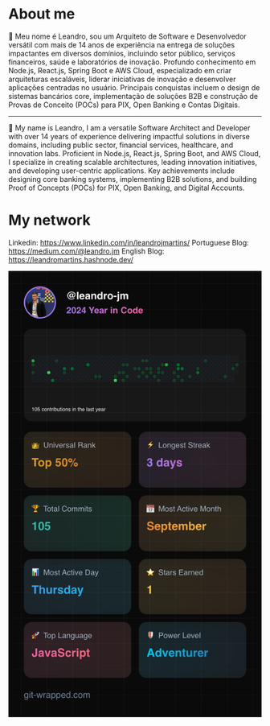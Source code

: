 # About me

👋 Meu nome é Leandro, sou um Arquiteto de Software e Desenvolvedor versátil com mais de 14 anos de experiência na entrega de soluções impactantes em diversos domínios, incluindo setor público, serviços financeiros, saúde e laboratórios de inovação. Profundo conhecimento em Node.js, React.js, Spring Boot e AWS Cloud, especializado em criar arquiteturas escaláveis, liderar iniciativas de inovação e desenvolver aplicações centradas no usuário. Principais conquistas incluem o design de sistemas bancários core, implementação de soluções B2B e construção de Provas de Conceito (POCs) para PIX, Open Banking e Contas Digitais.

----

👋 My name is Leandro, I am a versatile Software Architect and Developer with over 14 years of experience delivering impactful solutions in diverse domains, including public sector, financial services, healthcare, and innovation labs. Proficient in Node.js, React.js, Spring Boot, and AWS Cloud, I specialize in creating scalable architectures, leading innovation initiatives, and developing user-centric applications. Key achievements include designing core banking systems, implementing B2B solutions, and building Proof of Concepts (POCs) for PIX, Open Banking, and Digital Accounts.

# My network

Linkedin: https://www.linkedin.com/in/leandrojmartins/
Portuguese Blog: https://medium.com/@leandro.jm
English Blog: https://leandromartins.hashnode.dev/

![alt text](git-wrapped-leandro-jm.png)

<!---
leandro-jm/leandro-jm is a ✨ special ✨ repository because its `README.md` (this file) appears on your GitHub profile.
You can click the Preview link to take a look at your changes.
--->
